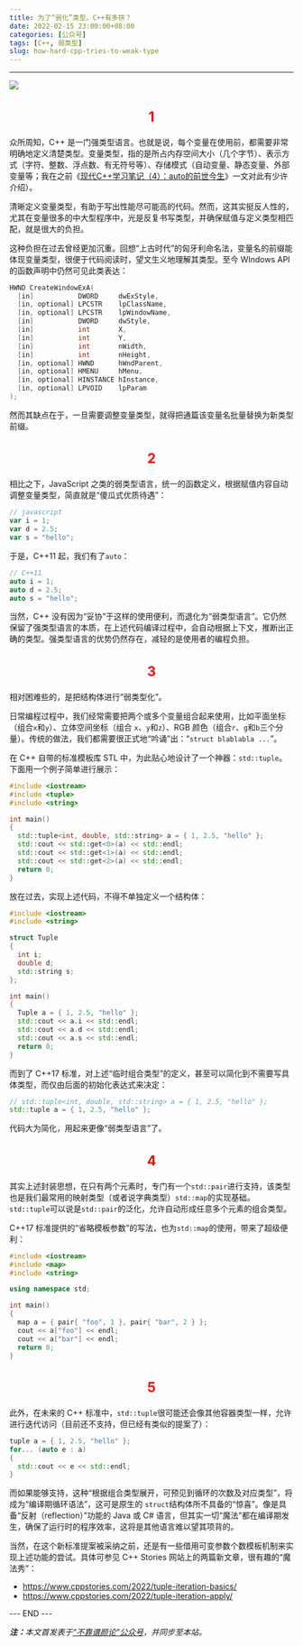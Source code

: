 ```yaml
---
title: 为了“弱化”类型，C++有多拼？
date: 2022-02-15 23:00:00+08:00
categories: [公众号]
tags: [C++, 弱类型]
slug: how-hard-cpp-tries-to-weak-type
---
```


---

<img src="/uploads/2022/0215/code.png" style="max-width:400px"/>

<h2 style="text-align:center;color:red;font-size:24px">1</h2>

众所周知，C++ 是一门强类型语言。也就是说，每个变量在使用前，都需要非常明确地定义清楚类型。变量类型，指的是所占内存空间大小（几个字节）、表示方式（字符、整数、浮点数、有无符号等）、存储模式（自动变量、静态变量、外部变量等；我在之前《[现代C++学习笔记（4）：auto的前世今生]()》一文对此有少许介绍）。

清晰定义变量类型，有助于写出性能尽可能高的代码。然而，这其实挺反人性的，尤其在变量很多的中大型程序中，光是反复书写类型，并确保赋值与定义类型相匹配，就是很大的负担。

这种负担在过去曾经更加沉重。回想“上古时代”的匈牙利命名法，变量名的前缀能体现变量类型，很便于代码阅读时，望文生义地理解其类型。至今 WIndows API 的函数声明中仍然可见此类表达：

```cpp
HWND CreateWindowExA(
  [in]           DWORD     dwExStyle,
  [in, optional] LPCSTR    lpClassName,
  [in, optional] LPCSTR    lpWindowName,
  [in]           DWORD     dwStyle,
  [in]           int       X,
  [in]           int       Y,
  [in]           int       nWidth,
  [in]           int       nHeight,
  [in, optional] HWND      hWndParent,
  [in, optional] HMENU     hMenu,
  [in, optional] HINSTANCE hInstance,
  [in, optional] LPVOID    lpParam
);
```

然而其缺点在于，一旦需要调整变量类型，就得把通篇该变量名批量替换为新类型前缀。

<h2 style="text-align:center;color:red;font-size:24px">2</h2>

相比之下，JavaScript 之类的弱类型语言，统一的函数定义，根据赋值内容自动调整变量类型，简直就是“傻瓜式优质待遇”：

```javascript
// javascript
var i = 1;
var d = 2.5;
var s = "hello";
```

于是，C++11 起，我们有了`auto`：

```cpp
// C++11
auto i = 1;
auto d = 2.5;
auto s = "hello";
```

当然，C++ 没有因为“妥协”于这样的使用便利，而退化为“弱类型语言”。它仍然保留了强类型语言的本质，在上述代码编译过程中，会自动根据上下文，推断出正确的类型。强类型语言的优势仍然存在，减轻的是使用者的编程负担。

<h2 style="text-align:center;color:red;font-size:24px">3</h2>

相对困难些的，是把结构体进行“弱类型化”。

日常编程过程中，我们经常需要把两个或多个变量组合起来使用，比如平面坐标（组合`x`和`y`）、立体空间坐标（组合 `x`、`y`和`z`）、RGB 颜色（组合`r`、`g`和`b`三个分量）。传统的做法，我们都需要很正式地“吟诵”出：“`struct blablabla ...`”。

在 C++ 自带的标准模板库 STL 中，为此贴心地设计了一个神器：`std::tuple`。下面用一个例子简单进行展示：

```cpp
#include <iostream>
#include <tuple>
#include <string>

int main()
{
  std::tuple<int, double, std::string> a = { 1, 2.5, "hello" };
  std::cout << std::get<0>(a) << std::endl;
  std::cout << std::get<1>(a) << std::endl;
  std::cout << std::get<2>(a) << std::endl;
  return 0;
}
```

放在过去，实现上述代码，不得不单独定义一个结构体：

```cpp
#include <iostream>
#include <string>

struct Tuple
{
  int i;
  double d;
  std::string s;
};

int main()
{
  Tuple a = { 1, 2.5, "hello" };
  std::cout << a.i << std::endl;
  std::cout << a.d << std::endl;
  std::cout << a.s << std::endl;
  return 0;
}
```

而到了 C++17 标准，对上述“临时组合类型”的定义，甚至可以简化到不需要写具体类型，而仅由后面的初始化表达式来决定：

```cpp
// std::tuple<int, double, std::string> a = { 1, 2.5, "hello" };
std::tuple a = { 1, 2.5, "hello" };
```

代码大为简化，用起来更像“弱类型语言”了。

<h2 style="text-align:center;color:red;font-size:24px">4</h2>

其实上述封装思想，在只有两个元素时，专门有一个`std::pair`进行支持，该类型也是我们最常用的映射类型（或者说字典类型）`std::map`的实现基础。`std::tuple`可以说是`std::pair`的泛化，允许自动形成任意多个元素的组合类型。

C++17 标准提供的“省略模板参数”的写法，也为`std::map`的使用，带来了超级便利：

```cpp
#include <iostream>
#include <map>
#include <string>

using namespace std;

int main()
{
  map a = { pair{ "foo", 1 }, pair{ "bar", 2 } };
  cout << a["foo"] << endl;
  cout << a["bar"] << endl;
  return 0;
}
```

<h2 style="text-align:center;color:red;font-size:24px">5</h2>

此外，在未来的 C++ 标准中，`std::tuple`很可能还会像其他容器类型一样，允许进行迭代访问（目前还不支持，但已经有类似的提案了）：

```cpp
tuple a = { 1, 2.5, "hello" };
for... (auto e : a)
{
  std::cout << e << std::endl;
}
```

而如果能够支持，这种“根据组合类型展开，可预见到循环的次数及对应类型”，将成为“编译期循环语法”，这可是原生的 `struct`结构体所不具备的“惊喜”。像是具备“反射（reflection）”功能的 Java 或 C# 语言，但其实一切“魔法”都在编译期发生，确保了运行时的程序效率，这将是其他语言难以望其项背的。

当然，在这个新标准提案被采纳之前，还是有一些借用可变参数个数模板机制来实现上述功能的尝试。具体可参见 C++ Stories 网站上的两篇新文章，很有趣的“魔法秀”：

* <https://www.cppstories.com/2022/tuple-iteration-basics/>
* <https://www.cppstories.com/2022/tuple-iteration-apply/>

<div class="p-5 text-center">--- END ---</div>

<i><b>注：</b>本文首发表于[“不靠谱颜论”公众号](https://mp.weixin.qq.com/s/ppihXN8iG-Nzb6eDvr7KTw)，并同步至本站。</i>
